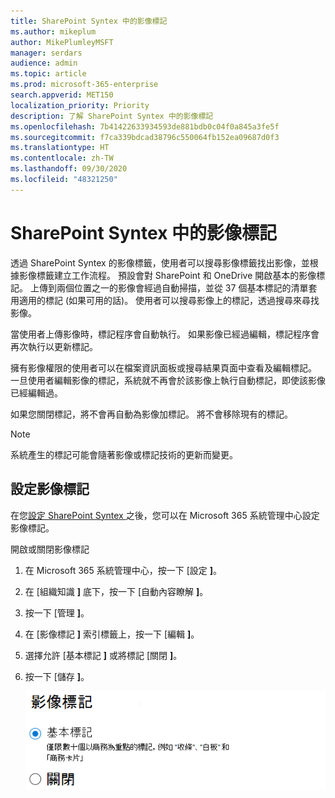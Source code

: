 ```yaml
---
title: SharePoint Syntex 中的影像標記
ms.author: mikeplum
author: MikePlumleyMSFT
manager: serdars
audience: admin
ms.topic: article
ms.prod: microsoft-365-enterprise
search.appverid: MET150
localization_priority: Priority
description: 了解 SharePoint Syntex 中的影像標記
ms.openlocfilehash: 7b41422633934593de881bdb0c04f0a845a3fe5f
ms.sourcegitcommit: f7ca339bdcad38796c550064fb152ea09687d0f3
ms.translationtype: HT
ms.contentlocale: zh-TW
ms.lasthandoff: 09/30/2020
ms.locfileid: "48321250"
---
```

# <a name="image-tagging-in-sharepoint-syntex"></a>SharePoint Syntex 中的影像標記

透過 SharePoint Syntex 的影像標籤，使用者可以搜尋影像標籤找出影像，並根據影像標籤建立工作流程。 預設會對 SharePoint 和 OneDrive 開啟基本的影像標記。 上傳到兩個位置之一的影像會經過自動掃描，並從 37 個基本標記的清單套用適用的標記 (如果可用的話)。 使用者可以搜尋影像上的標記，透過搜尋來尋找影像。

當使用者上傳影像時，標記程序會自動執行。 如果影像已經過編輯，標記程序會再次執行以更新標記。

擁有影像權限的使用者可以在檔案資訊面板或搜尋結果頁面中查看及編輯標記。 一旦使用者編輯影像的標記，系統就不再會於該影像上執行自動標記，即使該影像已經編輯過。

如果您關閉標記，將不會再自動為影像加標記。 將不會移除現有的標記。

> [!NOTE]
> 系統產生的標記可能會隨著影像或標記技術的更新而變更。


## <a name="configure-image-tagging"></a>設定影像標記

在您[設定 SharePoint Syntex ](set-up-content-understanding.md)之後，您可以在 Microsoft 365 系統管理中心設定影像標記。  

開啟或關閉影像標記

1. 在 Microsoft 365 系統管理中心，按一下 [設定 **]**。

2. 在 [組織知識 **]** 底下，按一下 [自動內容瞭解 **]**。

3. 按一下 [管理 **]**。

4. 在 [影像標記 **]** 索引標籤上，按一下 [編輯 **]**。

5. 選擇允許 [基本標記 **]** 或將標記 [關閉 **]**。

6. 按一下 [儲存 **]**。

    ![影像標記控制項的螢幕擷取畫面](../media/content-understanding/sharepoint-syntex-image-tagging-control.png)
